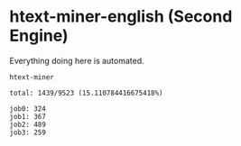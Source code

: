 # htext-miner-english (Second Engine)

Everything doing here is automated.

```
htext-miner

total: 1439/9523 (15.110784416675418%)

job0: 324
job1: 367
job2: 489
job3: 259
```